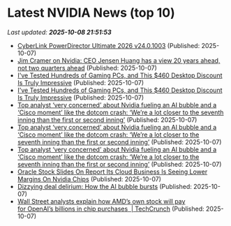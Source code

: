 # Latest NVIDIA News (top 10)
_Last updated: **2025-10-08 21:51:53**_

- [CyberLink PowerDirector Ultimate 2026 v24.0.1003](https://post.rlsbb.to/cyberlink-powerdirector-ultimate-2026-v24-0-1003/) (Published: 2025-10-07)
- [Jim Cramer on Nvidia: CEO Jensen Huang has a view 20 years ahead, not two quarters ahead](https://biztoc.com/x/c49ab0dda00400cf) (Published: 2025-10-07)
- [I've Tested Hundreds of Gaming PCs, and This $460 Desktop Discount Is Truly Impressive](https://uk.pcmag.com/desktop-pcs/160533/ive-tested-hundreds-of-gaming-pcs-and-this-460-desktop-discount-is-truly-impressive) (Published: 2025-10-07)
- [I've Tested Hundreds of Gaming PCs, and This $460 Desktop Discount Is Truly Impressive](https://me.pcmag.com/en/old-desktop-pcs/32716/ive-tested-hundreds-of-gaming-pcs-and-this-460-desktop-discount-is-truly-impressive) (Published: 2025-10-07)
- [Top analyst ‘very concerned’ about Nvidia fueling an AI bubble and a ‘Cisco moment’ like the dotcom crash: ‘We’re a lot closer to the seventh inning than the first or second inning’](https://biztoc.com/x/15226c59afbde278) (Published: 2025-10-07)
- [Top analyst ‘very concerned’ about Nvidia fueling an AI bubble and a ‘Cisco moment’ like the dotcom crash: ‘We’re a lot closer to the seventh inning than the first or second inning’](https://fortune.com/2025/10/07/ai-bubble-cisco-moment-dotcom-crash-nvidia-jensen-huang-top-analyst/) (Published: 2025-10-07)
- [Top analyst ‘very concerned’ about Nvidia fueling an AI bubble and a ‘Cisco moment’ like the dotcom crash: ‘We’re a lot closer to the seventh inning than the first or second inning’](https://finance.yahoo.com/news/top-analyst-very-concerned-nvidia-211320554.html) (Published: 2025-10-07)
- [Oracle Stock Slides On Report Its Cloud Business Is Seeing Lower Margins On Nvidia Chips](https://biztoc.com/x/556c27a0a4cdacfb) (Published: 2025-10-07)
- [Dizzying deal delirium: How the AI bubble bursts](https://biztoc.com/x/2244353f7303ff74) (Published: 2025-10-07)
- [Wall Street analysts explain how AMD’s own stock will pay for OpenAI’s billions in chip purchases  | TechCrunch](https://techcrunch.com/2025/10/07/wall-street-analysts-explain-how-amds-own-stock-will-pay-for-openais-billions-in-chip-purchases/) (Published: 2025-10-07)
